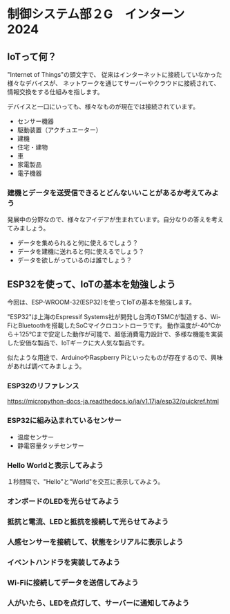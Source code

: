 # 制御システム部２G　インターン　2024

## IoTって何？

"Internet of Things"の頭文字で、
従来はインターネットに接続していなかった様々なデバイスが、
ネットワークを通じてサーバーやクラウドに接続されて、情報交換をする仕組みを指します。

デバイスと一口にいっても、様々なものが現在では接続されています。
- センサー機器
- 駆動装置（アクチュエーター）
- 建機
- 住宅・建物
- 車
- 家電製品
- 電子機器

### 建機とデータを送受信できるとどんないいことがあるか考えてみよう

発展中の分野なので、様々なアイデアが生まれています。自分なりの答えを考えてみましょう。
- データを集められると何に使えるでしょう？
- データを建機に送れると何に使えるでしょう？
- データを欲しがっているのは誰でしょう？

## ESP32を使って、IoTの基本を勉強しよう

今回は、ESP-WROOM-32(ESP32)を使ってIoTの基本を勉強します。

"ESP32"は上海のEspressif Systems社が開発し台湾のTSMCが製造する、Wi-FiとBluetoothを搭載したSoCマイクロコントローラです。
動作温度が-40℃から＋125℃まで安定した動作が可能で、超低消費電力設計で、多様な機能を実装した安価な製品で、IoTギークに大人気な製品です。

似たような用途で、ArduinoやRaspberry Piといったものが存在するので、興味があれば調べてみましょう。

### ESP32のリファレンス

https://micropython-docs-ja.readthedocs.io/ja/v1.17ja/esp32/quickref.html

### ESP32に組み込まれているセンサー

- 温度センサー
- 静電容量タッチセンサー

### Hello Worldと表示してみよう

１秒間隔で、"Hello"と"World"を交互に表示してみよう。

### オンボードのLEDを光らせてみよう

### 抵抗と電流、LEDと抵抗を接続して光らせてみよう

### 人感センサーを接続して、状態をシリアルに表示しよう

### イベントハンドラを実装してみよう

### Wi-Fiに接続してデータを送信してみよう

### 人がいたら、LEDを点灯して、サーバーに通知してみよう

